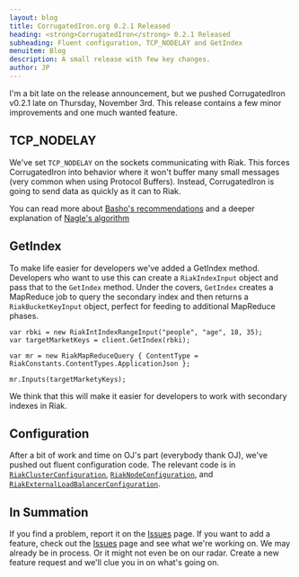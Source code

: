 ```yaml
---
layout: blog
title: CorrugatedIron.org 0.2.1 Released
heading: <strong>CorrugatedIron</strong> 0.2.1 Released
subheading: Fluent configuration, TCP_NODELAY and GetIndex
menuitem: Blog
description: A small release with few key changes.
author: JP
---
```


I'm a bit late on the release announcement, but we pushed CorrugatedIron v0.2.1 late on Thursday, November 3rd. This release contains a few minor improvements and one much wanted feature.

## TCP_NODELAY

We've set `TCP_NODELAY` on the sockets communicating with Riak. This forces CorrugatedIron into behavior where it won't buffer many small messages (very common when using Protocol Buffers). Instead, CorrugatedIron is going to send data as quickly as it can to Riak. 

You can read more about [Basho's recommendations][br] and a deeper explanation of [Nagle's algorithm][na]

## GetIndex

To make life easier for developers we've added a GetIndex method. Developers who want to use this can create a `RiakIndexInput` object and pass that to the `GetIndex` method. Under the covers, `GetIndex` creates a MapReduce job to query the secondary index and then returns a `RiakBucketKeyInput` object, perfect for feeding to additional MapReduce phases.

    var rbki = new RiakIntIndexRangeInput("people", "age", 18, 35);
    var targetMarketKeys = client.GetIndex(rbki);
    
    var mr = new RiakMapReduceQuery { ContentType = RiakConstants.ContentTypes.ApplicationJson };
    
    mr.Inputs(targetMarketyKeys);
    
We think that this will make it easier for developers to work with secondary indexes in Riak.

## Configuration

After a bit of work and time on OJ's part (everybody thank OJ), we've pushed out fluent configuration code. The relevant code is in [`RiakClusterConfiguration`][rcc], [`RiakNodeConfiguration`][rnn], and [`RiakExternalLoadBalancerConfiguration`][rxlbc].

## In Summation

If you find a problem, report it on the [Issues][issues] page. 
If you want to add a feature, check out the [Issues][issues] page and see what we're working on. We may already be in process. Or it might not even be on our radar. Create a new feature request and we'll clue you in on what's going on.

[br]: http://wiki.basho.com/Client-Implementation-Guide.html#Nagle's-Algorithm
[na]: http://en.wikipedia.org/wiki/Nagle%27s_algorithm
[rcc]: https://github.com/DistributedNonsense/CorrugatedIron/blob/master/CorrugatedIron/Config/Fluent/RiakClusterConfiguration.cs
[rnn]: https://github.com/DistributedNonsense/CorrugatedIron/blob/master/CorrugatedIron/Config/Fluent/RiakNodeConfiguration.cs
[rxlbc]: https://github.com/DistributedNonsense/CorrugatedIron/blob/master/CorrugatedIron/Config/Fluent/RiakExternalLoadBalancerConfiguration.cs
[issues]: https://github.com/DistributedNonsense/CorrugatedIron
